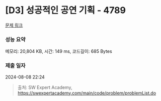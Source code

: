 # [D3] 성공적인 공연 기획 - 4789 

[문제 링크](https://swexpertacademy.com/main/code/problem/problemDetail.do?contestProbId=AWS2dSgKA8MDFAVT) 

### 성능 요약

메모리: 20,804 KB, 시간: 149 ms, 코드길이: 685 Bytes

### 제출 일자

2024-08-08 22:24



> 출처: SW Expert Academy, https://swexpertacademy.com/main/code/problem/problemList.do